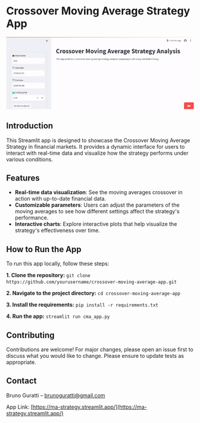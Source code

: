 # Crossover Moving Average Strategy App

![Demonstration of Crossover Moving Average Strategy](https://github.com/brunoguratti/crossoverStrategy/blob/d28c6b6ff0aee43533976830c30773e058f14abd/ezgif-5-2bba525652.gif)



## Introduction
This Streamlit app is designed to showcase the Crossover Moving Average Strategy in financial markets. It provides a dynamic interface for users to interact with real-time data and visualize how the strategy performs under various conditions.

## Features
- **Real-time data visualization**: See the moving averages crossover in action with up-to-date financial data.
- **Customizable parameters**: Users can adjust the parameters of the moving averages to see how different settings affect the strategy's performance.
- **Interactive charts**: Explore interactive plots that help visualize the strategy's effectiveness over time.

## How to Run the App
To run this app locally, follow these steps:

**1. Clone the repository:**
`git clone https://github.com/yourusername/crossover-moving-average-app.git`

**2. Navigate to the project directory:**
`cd crossover-moving-average-app`

**3. Install the requirements:**
`pip install -r requirements.txt`

**4. Run the app:**
`streamlit run cma_app.py`

## Contributing
Contributions are welcome! For major changes, please open an issue first to discuss what you would like to change. Please ensure to update tests as appropriate.

## Contact
Bruno Guratti – brunoguratti@gmail.com

App Link: [https://ma-strategy.streamlit.app/](https://ma-strategy.streamlit.app/)

